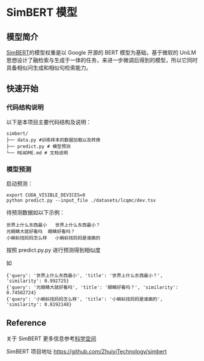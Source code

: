 # SimBERT 模型

## 模型简介
[SimBERT](https://github.com/ZhuiyiTechnology/simbert)的模型权重是以 Google 开源的 BERT 模型为基础，基于微软的 UniLM 思想设计了融检索与生成于一体的任务，来进一步微调后得到的模型，所以它同时具备相似问生成和相似句检索能力。

## 快速开始

### 代码结构说明

以下是本项目主要代码结构及说明：

```text
simbert/
├── data.py #训练样本的数据加载以及转换
├── predict.py # 模型预测
└── README.md # 文档说明
```

### 模型预测

启动预测：
```shell
export CUDA_VISIBLE_DEVICES=0
python predict.py --input_file ./datasets/lcqmc/dev.tsv
```

待预测数据如以下示例：


```text
世界上什么东西最小   世界上什么东西最小？
光眼睛大就好看吗  眼睛好看吗？
小蝌蚪找妈妈怎么样   小蝌蚪找妈妈是谁画的
```

按照 predict.py.py 进行预测得到相似度

如

```text
{'query': '世界上什么东西最小', 'title': '世界上什么东西最小？', 'similarity': 0.992725}
{'query': '光眼睛大就好看吗', 'title': '眼睛好看吗？', 'similarity': 0.74502724}
{'query': '小蝌蚪找妈妈怎么样', 'title': '小蝌蚪找妈妈是谁画的', 'similarity': 0.8192148}
```

## Reference

关于 SimBERT 更多信息参考[科学空间](https://spaces.ac.cn/archives/7427)

SimBERT 项目地址 https://github.com/ZhuiyiTechnology/simbert
